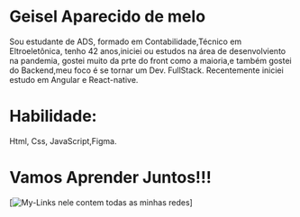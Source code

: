 # Geisel Aparecido de melo
Sou estudante de ADS, formado em Contabilidade,Técnico em Eltroeletônica, tenho 42 anos,iniciei ou estudos na área de desenvolviento na pandemia, gostei muito da prte do front como a maioria,e também gostei do Backend,meu foco é se tornar um Dev. FullStack.
Recentemente iniciei estudo em Angular e React-native.

# Habilidade:
Html, Css, JavaScript,Figma.

# Vamos Aprender Juntos!!!
[![My-Links nele contem todas as minhas redes ](https://geiselmelo.github.io/My-links/)]  
